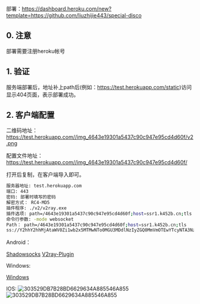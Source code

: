 
部署：https://dashboard.heroku.com/new?template=https://github.com/liuzhijie443/special-disco
## 0. 注意

部署需要注册heroku帐号

## 1. 验证

服务端部署后，地址补上path后(例如：<https://test.herokuapp.com/static>)访问显示404页面，表示部署成功。

## 2. 客户端配置

二维码地址： https://test.herokuapp.com//img_4643e19301a5437c90c947e95cd4d60f/v2.png

配置文件地址：https://test.herokuapp.com//img_4643e19301a5437c90c947e95cd4d60f/

打开后复制，在客户端导入即可。

```sh
服务器地址: test.herokuapp.com
端口: 443
密码: 部署时填写的密码
解密方式： RC4-MD5
插件程序: ./v2/v2ray.exe
插件选项: path=/4643e19301a5437c90c947e95cd4d60f;host=ssr1.k452b.cn;tls
命令行参数: -mode websocket
Path： path=/4643e19301a5437c90c947e95cd4d60f;host=ssr1.k452b.cn;tls
ss://Y2hhY2hhMjAtaWV0Zi1wb2x5MTMwNTo0MGU3MDdlNzIyZGQ0MmVmOTEwYTcyNTA3NzI5NzQyNw@superk452b.herokuapp.com:443/?plugin=.%2fv2%2fv2ray.exe%3bpath%3d%2f4643e19301a5437c90c947e95cd4d60f%3bhost%3dsuperk452b.herokuapp.com%3btls
```

Android：

[Shadowsocks](https://github.com/shadowsocks/shadowsocks-android/releases/download/v5.0.5/shadowsocks--universal-5.0.5.apk) [V2ray-Plugin](https://github.com/shadowsocks/v2ray-plugin-android/releases/download/v1.3.1/v2ray-arm64-v8a-1.3.1.apk)

Windows:

[Windows](https://github.com/shadowsocks/shadowsocks-windows/releases/tag/4.4.1.0) 

IOS:
![303529DB7B28BD6629634A885546A855](https://user-images.githubusercontent.com/25584923/171151944-d0d8ce9e-30d0-45a4-96ac-e9236dd21cdf.png)
![303529DB7B28BD6629634A885546A855](https://user-images.githubusercontent.com/25584923/171151934-5c359ee2-04c9-4f7e-84dc-25c6dd122f4a.png)
